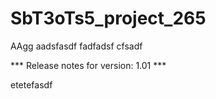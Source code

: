# SbT3oTs5_project_265

AAgg
aadsfasdf
fadfadsf
cfsadf


*** Release notes for version: 1.01 ***

etetefasdf

